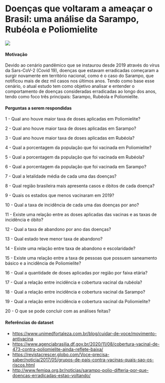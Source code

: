 # Doenças que voltaram a ameaçar o Brasil: uma análise da Sarampo, Rubéola e Poliomielite

![](https://imgur.com/OmR7Ocb)

#### Motivação

Devido ao cenário pandêmico que se instaurou desde 2019 através do vírus da Sars-CoV-2 (Covid 19), doenças que estavam erradicadas começaram a surgir novamente em território nacional, como é o caso do Sarampo, que notificou mais de dez mil casos nos últimos anos. Tendo como base esse cenário, o atual estudo tem como objetivo analisar e entender o comportamento de doenças consideradas erradicadas ao longo dos anos, tendo como foco três principais: Sarampo, Rubéola e Poliomielite.



#### Perguntas a serem respondidas

1 - Qual ano houve maior taxa de doses aplicadas em Poliomielite?

2 - Qual ano houve maior taxa de doses aplicadas em Sarampo?

3 - Qual ano houve maior taxa de doses aplicadas em Rubéola?

4 - Qual a porcentagem da população que foi vacinada em Poliomielite?
 
5 - Qual a porcentagem da população que foi vacinada em Rubéola?

6 - Qual a porcentagem da população que foi vacinada em Sarampo?
 
7 - Qual a letalidade média de cada uma das doenças?
 
8 - Qual região brasileira mais apresenta casos e óbitos de cada doença?
 
9 - Quais os estados que menos vacinaram em 2019?
 
10 - Qual a taxa de incidência de cada uma das doenças por ano?  
 
11 - Existe uma relação entre as doses aplicadas das vacinas e as taxas de incidência e óbito?
 
12 - Qual a taxa de abandono por ano das doenças?
 
13 - Qual estado teve menor taxa de abandono?
 
14 - Existe uma relação entre taxa de abandono e escolaridade?
 
15 - Existe uma relação entre a taxa de pessoas que possuem saneamento básico e a incidência de Poliomielite?
 
16 - Qual a quantidade de doses aplicadas por região por faixa etária?
 
17 - Qual a relação entre incidência e cobertura vacinal da rubéola? 
 
18 - Qual a relação entre incidência e cobertura vacinal da Sarampo?
 
19 - Qual a relação entre incidência e cobertura vacinal da Poliomielite?
 
20 - O que se pode concluir com as análises feitas?
 

#### Referências do dataset

- https://www.unimedfortaleza.com.br/blog/cuidar-de-voce/movimento-antivacina
- https://www.agenciabrasilia.df.gov.br/2020/11/08/cobertura-vacinal-de-473-contra-poliomielite-ainda-reflete-baixa/
- https://revistacrescer.globo.com/Voce-precisa-saber/noticia/2017/05/grupos-de-pais-contra-vacinas-quais-sao-os-riscos.html
- http://www.femipa.org.br/noticias/sarampo-polio-difteria-por-que-doencas-erradicadas-estao-voltando/